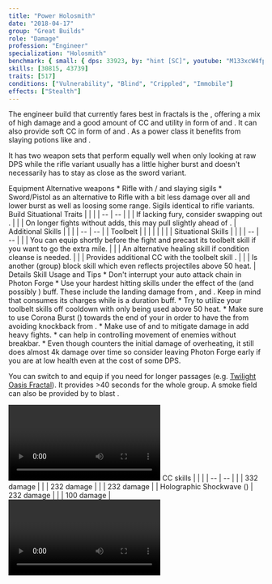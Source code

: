 ```yaml
---
title: "Power Holosmith"
date: "2018-04-17"
group: "Great Builds"
role: "Damage"
profession: "Engineer"
specialization: "Holosmith"
benchmark: { small: { dps: 33923, by: "hint [SC]", youtube: "M133xcW4fpk"}}
skills: [30815, 43739]
traits: [517]
conditions: ["Vulnerability", "Blind", "Crippled", "Immobile"]
effects: ["Stealth"]
---
```


The engineer build that currently fares best in fractals is the <Specialization prefix="power" name="holosmith"/>, offering a mix of high damage and a good amount of CC and utility in form of <Condition name="vulnerability"/> and <Condition name="Blind"/>. It can also provide soft CC in form of <Condition name="crippled"/> and <Condition name="immobile"/>. As a power class it benefits from slaying potions like <Item id="50082"/> and <Item id ="24868"/>.

It has two weapon sets that perform equally well when only looking at raw DPS while the rifle variant usually has a little higher burst and doesn't necessarily has to stay as close as the sword variant.

<Divider>
Equipment
</Divider>

<Grid>
<Column>
<Armor helmId="48087" helmRuneId="24836" helmRuneCount="6" helmAffix="Berserker" helmRune="Scholar" shouldersId="48089" shouldersRuneId="24836" shouldersRuneCount="6" shouldersAffix="Berserker" shouldersRune="Scholar" coatId="48085" coatRuneId="24836" coatRuneCount="6" coatAffix="Berserker" coatRune="Scholar" glovesId="48086" glovesRuneId="24836" glovesRuneCount="6" glovesAffix="Berserker" glovesRune="Scholar" leggingsId="48088" leggingsRuneId="24836" leggingsRuneCount="6" leggingsAffix="Berserker" leggingsRune="Scholar" bootsId="48084" bootsRuneId="24836" bootsRuneCount="6" bootsAffix="Berserker" bootsRune="Scholar"/>
</Column>

<Column>
<Weapons weapon1MainId="46768" weapon1MainSigil1Id="24615" weapon1MainSigil2Id="24868" weapon1MainType="Rifle" weapon1MainAffix="Berserker" weapon1MainSigil1="Force" weapon1MainSigil2="Impact"/>

<Card>
<CardHeader>
Alternative weapons
</CardHeader>
<CardContent>
* Rifle with <Item id="36053"/>/<Item id="36054"/> and slaying sigils
* Sword/Pistol as an alternative to Rifle with a bit less damage over all and lower burst as well as loosing some range. Sigils identical to rifle variants.
</CardContent>
</Card>
</Column>

<Column>
<Trinkets backItemId="49384" backItemStatId="584" backItemAffix="Berserker" accessory1Id="39233" accessory1Affix="Berserker" accessory2Id="39232" accessory2Affix="Berserker" amuletId="39273" amuletAffix="Berserker" ring1Id="75669" ring1Affix="Berserker" ring2Id="76024" ring2Affix="Berserker"/>

<Consumables foodId="41569" utilityId="67530" infusionId="37131"/>
</Column>
</Grid>

<Divider>
Build
</Divider>

<Grid>
<Column width="9">
<Traits traits1Id="38" traits1="Firearms" traits1Selected="1914,2006,526" traits2Id="6" traits2="Explosives" traits2Selected="1882,1892,1541" traits3Id="57" traits3="Holomsith" traits3Selected="2106,2152,2064"/>

<Card>
<CardHeader>
Situational Traits
</CardHeader>
<CardContent>
| | |
| -- | -- |
| <Trait id="1923" size="big" text="false"/> | If lacking fury, consider swapping out <Trait id="2006"/>. |
| <Trait id="505" size="big" text="false"/> | On longer fights without adds, this may pull slightly ahead of <Trait id="1541"/>. |
</CardContent>
</Card>
</Column>

<Column>
<Skills weapon1Skill1="" weapon1Skill2="" weapon1Skill3="" weapon1Skill4="" weapon1Skill5="" utilitySkill1="40507" utilitySkill2="5812" utilitySkill3="6020" utilitySkill4="42842" utilitySkill5="42009"/>

<Card>
<CardHeader>
Additional Skills
</CardHeader>
<CardContent>
| | |
| -- | -- |
| Toolbelt | <Skill id="43845" size="big" text="false"/><Skill id="5813" size="big" text="false"/><Skill id="6172" size="big" text="false"/><Skill id="42163" size="big" text="false"/> |
| <Skill id="5812" size="big" text="false"/> |<Skill id="5842" size="big" text="false"/><Skill id="5823" size="big" text="false"/><Skill id="5822" size="big" text="false"/><Skill id="5824" size="big" text="false"/><Skill id="5939" size="big" text="false"/> |
| <Skill id="6020" size="big" text="false"/> |<Skill id="5806" size="big" text="false"/><Skill id="5807" size="big" text="false"/><Skill id="5808" size="big" text="false"/><Skill id="5809" size="big" text="false"/><Skill id="5810" size="big" text="false"/> |
</CardContent>
</Card>

<Card>
<CardHeader>
Situational Skills
</CardHeader>
<CardContent>
| | |
| -- | -- |
| <Skill id="5977" size="big" text="false"/> | You can equip <Skill id="5927"/> shortly before the fight and precast its toolbelt skill if you want to go the extra mile. |
| <Skill id="5857" size="big" text="false"/> | An alternative healing skill if condition cleanse is needed. |
| <Skill id="21659" size="big" text="false"/> | Provides additional CC with the toolbelt skill <Skill id="21661"/>. |
| <Skill id="43739" size="big" text="false"/> | Is another (group) block skill which even reflects projectiles above 50 heat. |
</CardContent>
</Card>
</Column>
</Grid>

<Divider>
Details
</Divider>

<Grid>
<Column width="9">
<Card>
<CardHeader>
Skill Usage and Tips
</CardHeader>
<CardContent>
* Don't interrupt your auto attack chain in Photon Forge
* Use your hardest hitting skills under the effect of the <Trait id="2106"/> (and possibly <Trait id="2122"/>) buff. These include the landing damage from <Skill id="6005"/>, <Skill id="6153"/> and <Skill id="42009"/>. Keep in mind that <Trait id="2106"/> consumes its charges while <Trait id="2122"/> is a duration buff.
* Try to utilize your toolbelt skills off cooldown with <Skill id="42163"/> only being used above 50 heat.
* Make sure to use Corona Burst (<Skill id="44530" text="false"/>) towards the end of your <Skill id ="42938"/> in order to have the <Boon name ="stability"/> from <Trait id="2152"/> avoiding knockback from <Skill id="6154"/>.
* Make use of <Skill id="5808"/> and <Skill id="5824"/> to mitigate damage in add heavy fights.
* <Skill id="5939"/> can help in controlling movement of enemies without breakbar. 
* Even though <Trait id="2064"/> counters the initial damage of overheating, it still does almost 4k damage over time so consider leaving Photon Forge early if you are at low health even at the cost of some DPS.

You can switch to <Specialization name="scrapper"/> and equip <Skill id="30815"/> if you need <Effect name="stealth"/> for longer passages (e.g. [Twilight Oasis Fractal](https://discretize.eu/fractals/twilight-oasis)). It provides >40 seconds for the whole group. A smoke field can also be provided by <Skill id="5824"/> to blast <Effect name="stealth"/>.
</CardContent>
</Card>

<Video videoId="-M133xcW4fpk" videoTitle="Rifle: 33.9k DPS by hint [SC]"/>
</Column>

<Column>
<Card>
<CardHeader>
CC skills
</CardHeader>
<CardContent>
| | |
| -- | -- |
| <Skill id="5813"/> | 332 damage |
| <Skill id="6154"/> | 232 damage |
| <Skill id="42009"/> | 232 damage |
| Holographic Shockwave (<Skill id="42521" text="false"/>) | 232 damage |
| <Skill id="21661"/> | 100 damage |
</CardContent>
</Card>

<Video videoId="-UtdI_PSXR_8" videoTitle="Sword: 33.8k DPS by hint [SC]"/>
</Column>
</Grid>
